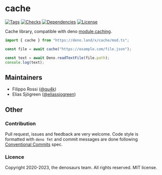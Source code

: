 # cache

[![Tags](https://img.shields.io/github/release/denosaurs/cache)](https://github.com/denosaurs/cache/releases)
[![Checks](https://github.com/denosaurs/cache/actions/workflows/deno.yml/badge.svg)](https://github.com/denosaurs/cache/actions/workflows/deno.yml)
[![Dependencies](https://github.com/denosaurs/cache/actions/workflows/depsbot.yml/badge.svg)](https://github.com/denosaurs/cache/actions/workflows/depsbot.yml)
[![License](https://img.shields.io/github/license/denosaurs/cache)](https://github.com/denosaurs/cache/blob/master/LICENSE)

Cache library, compatible with deno
[module caching](https://deno.land/manual/linking_to_external_code).

```typescript
import { cache } from "https://deno.land/x/cache/mod.ts";

const file = await cache("https://example.com/file.json");

const text = await Deno.readTextFile(file.path);
console.log(text);
```

## Maintainers

- Filippo Rossi ([@qu4k](https://github.com/qu4k))
- Elias Sjögreen ([@eliassjogreen](https://github.com/eliassjogreen))

## Other

### Contribution

Pull request, issues and feedback are very welcome. Code style is formatted with
`deno fmt` and commit messages are done following
[Conventional Commits](https://www.conventionalcommits.org/en/v1.0.0/) spec.

### Licence

Copyright 2020-2023, the denosaurs team. All rights reserved. MIT license.

